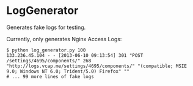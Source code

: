 # LogGenerator

Generates fake logs for testing.

Currently, only generates Nginx Access Logs:

```
$ python log_generator.py 100
133.236.45.104 - - [2013-06-10 09:13:54] 301 "POST /settings/4695/components/" 268 "http://logs.vcap.me/settings/4695/components/" "(compatible; MSIE 9.0; Windows NT 6.0; Trident/5.0) Firefox" ""
# ... 99 more lines of fake logs
```
